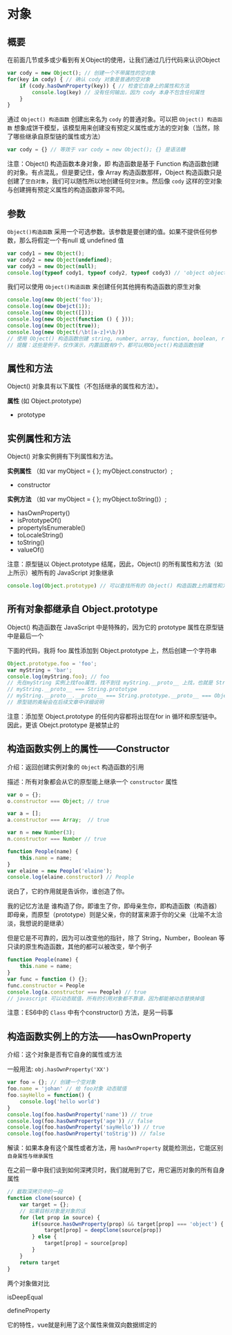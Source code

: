 # 对象

## 概要

在前面几节或多或少看到有关Object的使用，让我们通过几行代码来认识Object

```javascript
var cody = new Object(); // 创建一个不带属性的空对象
for(key in cody) { // 确认 cody 对象是普通的空对象
    if (cody.hasOwnProperty(key)) { // 检查它自身上的属性和方法
        console.log(key) // 没有任何输出，因为 cody 本身不包含任何属性
    }
}
```

通过 `Object() 构造函数` 创建出来名为 `cody` 的普通对象。可以把 `Object() 构造函数` 想象成饼干模型，该模型用来创建没有预定义属性或方法的空对象（当然，除了哪些继承自原型链的属性或方法）

```javascript
var cody = {} // 等效于 var cody = new Object(); {} 是语法糖
```

注意：Object() 构造函数本身对象，即 构造函数是基于 Function 构造函数创建的对象。有点混乱，但是要记住，像 Array 构造函数那样，Object 构造函数只是创建了`空白对象`，我们可以随性所以地创建任何`空对象`。然后像 `cody` 这样的空对象与创建拥有预定义属性的构造函数非常不同。

## 参数

`Object()构造函数` 采用一个可选参数。该参数是要创建的值。如果不提供任何参数，那么将假定一个有null 或 undefined 值

```javascript
var cody1 = new Object();
var cody2 = new Object(undefined);
var cody3 = new Object(null);
console.log(typeof cody1, typeof cody2, typeof cody3) // 'object object object'
```

我们可以使用 `Object()构造函数` 来创建任何其他拥有构造函数的原生对象

```javascript
console.log(new Object('foo'));
console.log(new Obejct(1));
console.log(new Object([]));
console.log(new Object(function () { }));
console.log(new Object(true));
console.log(new Object(/\bt[a-z]+\b/))
// 使用 Object() 构造函数创建 string, number, array, function, boolean, regex 对象
// 提醒：这些是例子，仅作演示，内置函数有9个，都可以用Object()构造函数创建
```

## 属性和方法

Object() 对象具有以下属性（不包括继承的属性和方法）。

**属性** (如 Object.prototype)

- prototype

## 实例属性和方法

Object() 对象实例拥有下列属性和方法。

**实例属性** （如 var myObject = { }; myObject.constructor）;

- constructor

**实例方法** （如 var myObject = { }; myObject.toString()）;

- hasOwnProperty()
- isPrototypeOf()
- propertyIsEnumerable()
- toLocaleString()
- toString()
- valueOf()

注意：原型链以 Object.prototype 结尾，因此，Object() 的所有属性和方法（如上所示）被所有的 JavaScript 对象继承

```javascript
console.log(Object.prototype) // 可以查找所有的 Object() 构造函数上的属性和方法
```



## 所有对象都继承自 Object.prototype

Object() 构造函数在 JavaScript 中是特殊的，因为它的 prototype 属性在原型链中是最后一个

下面的代码，我将 foo 属性添加到 Object.prototype 上，然后创建一个字符串

```javascript
Object.prototype.foo = 'foo';
var myString = 'bar';
console.log(myString.foo); // foo
// 先在myString 实例上找foo属性，找不到往 myString.__proto__ 上找，也就是 String.prototype 上找，再找不到往 myString.__proto__.__proto__ 上找，也就是在 Object.prototype 上找
// myString.__proto__ === String.prototype
// myString.__proto__.__proto__ === String.prototype.__proto__ === Object.prototype
// 原型链的奥秘会在后续文章中详细说明
```

 注意：添加至 Object.prototype 的任何内容都将出现在for in 循环和原型链中。因此，更该 Obejct.prototype 是被禁止的

## 构造函数实例上的属性——Constructor

介绍：返回创建实例对象的 `Object` 构造函数的引用

描述：所有对象都会从它的原型能上继承一个 `constructor` 属性

```javascript
var o = {};
o.constructor === Object; // true

var a = [];
a.constructor === Array;  // true

var n = new Number(3);
n.constructor === Number // true

```

```javascript
function People(name) {
    this.name = name;
}
var elaine = new People('elaine');
console.log(elaine.constructor) // People
```

说白了，它的作用就是告诉你，谁创造了你。

我的记忆方法是 谁构造了你，即谁生了你，即母亲生你，即构造函数（构造器）即母亲，而原型（prototype）则是父亲，你的财富来源于你的父亲（比喻不太洽淡，我想说的是继承）

但是它是不可靠的，因为可以改变他的指针，除了 String，Number，Boolean 等只读的原生构造函数，其他的都可以被改变，举个例子

```javascript
function People(name) {
    this.name = name;
}
var func = function () {};
func.constructor = People
console.log(a.constructor === People) // true
// javascript 可以动态赋值，所有的引用对象都不靠谱，因为都能被动态替换掉值
```

注意：ES6中的 `Class` 中有个constructor() 方法，是另一码事 



## 构造函数实例上的方法——hasOwnProperty

介绍：这个对象是否有它自身的属性或方法

一般用法: `obj.hasOwnProperty('XX')`

```javascript
var foo = {}; // 创建一个空对象
foo.name = 'johan' // 给 foo对象 动态赋值
foo.sayHello = function() {
    console.log('hello world')
}
console.log(foo.hasOwnProperty('name')) // true
console.log(foo.hasOwnProperty('age')) // false
console.log(foo.hasOwnProperty('sayHello')) // true
console.log(foo.hasOwnProperty('toStrig')) // false
```

解读：如果本身有这个属性或者方法，用 `hasOwnProperty` 就能检测出，它能区别 `自身属性与继承属性`

在之前一章中我们谈到如何深拷贝时，我们就用到了它，用它遍历对象的所有自身属性

```javascript
// 截取深拷贝中的一段
function clone(source) {
    var target = {};
    // 如果目标对象是对象的话
    for (let prop in source) {
        if(source.hasOwnProperty(prop) && target[prop] === 'object') {
            target[prop] = deepClone(source[prop])
        } else {
            target[prop] = source[prop]
        }
    }
    return target
}
```









两个对象做对比

isDeepEqual





defineProperty

它的特性，vue就是利用了这个属性来做双向数据绑定的